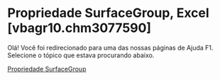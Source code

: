 
# Propriedade SurfaceGroup, Excel [vbagr10.chm3077590]

Olá! Você foi redirecionado para uma das nossas páginas de Ajuda F1. Selecione o tópico que estava procurando abaixo.

[Propriedade SurfaceGroup](http://msdn.microsoft.com/library/f22bfac3-6c3c-0c82-8ca5-e167dd01e132%28Office.15%29.aspx)
